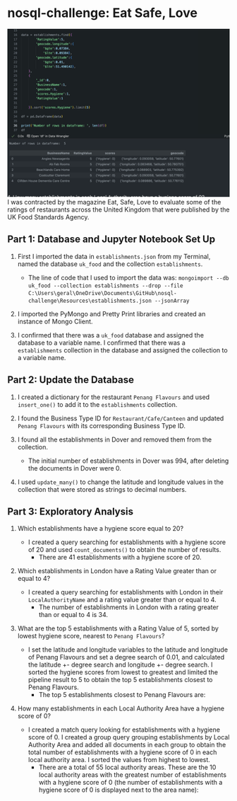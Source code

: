 # nosql-challenge: Eat Safe, Love

![mockup](mockup.png)
I was contracted by the magazine Eat, Safe, Love to evaluate some of the ratings of restaurants across the United Kingdom that were published by the UK Food Standards Agency.

## Part 1: Database and Jupyter Notebook Set Up
1. First I imported the data in `establishments.json` from my Terminal, named the database `uk_food` and the collection `establishments`.
    - The line of code that I used to import the data was: 
        `mongoimport --db uk_food --collection establishments --drop --file C:\Users\geral\OneDrive\Documents\GitHub\nosql-challenge\Resources\establishments.json --jsonArray`

2. I imported the PyMongo and Pretty Print libraries and created an instance of Mongo Client.

3. I confirmed that there was a `uk_food` database and assigned the database to a variable name. I confirmed that there was a `establishments` collection in the database and assigned the collection to a variable name.

## Part 2: Update the Database
1. I created a dictionary for the restaurant `Penang Flavours` and used `insert_one()` to add it to the `establishments` collection.

2. I found the Business Type ID for `Restaurant/Cafe/Canteen` and updated `Penang Flavours` with its corresponding Business Type ID.


4. I found all the establishments in Dover and removed them from the collection.
    - The initial number of establishments in Dover was 994, after deleting the documents in Dover were 0.

5. I used `update_many()` to change the latitude and longitude values in the collection that were stored as strings to decimal numbers.



## Part 3: Exploratory Analysis
1. Which establishments have a hygiene score equal to 20?
    - I created a query searching for establishments with a hygiene score of 20 and used `count_documents()` to obtain the number of results.
        - There are 41 establishments with a hygiene score of 20.

    

2. Which establishments in London have a Rating Value greater than or equal to 4?
    - I created a query searching for establishments with London in their `LocalAuthorityName` and a rating value greater than or equal to 4.
        - The number of establishments in London with a rating greater than or equal to 4 is 34.

    

3. What are the top 5 establishments with a Rating Value of 5, sorted by lowest hygiene score, nearest to `Penang Flavours`?
    - I set the latitude and longitude variables to the latitude and longitude of Penang Flavours and set a degree search of 0.01, and calculated the latitude +- degree search and longitude +- degree search. I sorted the hygiene scores from lowest to greatest and limited the pipeline result to 5 to obtain the top 5 establishments closest to Penang Flavours.
        - The top 5 establishments closest to Penang Flavours are:

    

4. How many establishments in each Local Authority Area have a hygiene score of 0?
    - I created a match query looking for establishments with a hygiene score of 0. I created a group query grouping establishments by Local Authority Area and added all documents in each group to obtain the total number of establishments with a hygiene score of 0 in each local authority area. I sorted the values from highest to lowest.
        - There are a total of 55 local authority areas. These are the 10 local authority areas with the greatest number of establishments with a hygiene score of 0 (the number of establishments with a hygiene score of 0 is displayed next to the area name):

    

